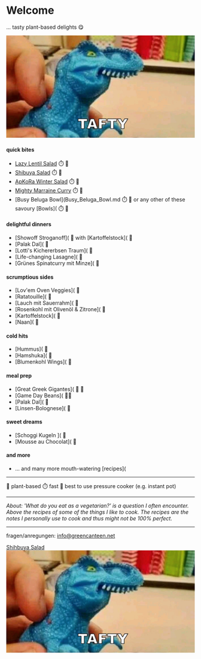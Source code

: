 # Welcome

... tasty plant-based delights 😋

![Tasty](Dino.jpg)

#### quick bites
- [Lazy Lentil Salad](Lazy_Lentil_Salad.md) ⏱️ 🌿 
- [Shibuya Salad](Shibuya_Salad.md) ⏱️ 🌿
- [ApKoRa Winter Salad](ApKoRa_Winter_Salad.md) ⏱️ 🌿
- [Mighty Marraine Curry](Mighty_Marraine_Curry.md) ⏱️ 🌿
- [Busy Beluga Bowl](Busy_Beluga_Bowl.md ⏱️ 🌿 or any other of these savoury [Bowls]( ⏱️ 🌿

#### delightful dinners
- [Showoff Stroganoff]( 🌿 with [Kartoffelstock]( 🌿
- [Palak Dal]( 🌿
- [Lotti's Kichererbsen Traum]( 🌿
- [Life-changing Lasagne]( 🌿
- [Grünes Spinatcurry mit Minze]( 🌿

#### scrumptious sides
- [Lov'em Oven Veggies](  🌿
- [Ratatouille](  🌿
- [Lauch mit Sauerrahm]( 🌿
- [Rosenkohl mit Olivenöl & Zitrone]( 🌿
- [Kartoffelstock]( 🌿
- [Naan]( 🌿

#### cold hits
- [Hummus]( 🌿
- [Hamshuka]( 🌿
- [Blumenkohl Wings]( 🌿

#### meal prep
- [Great Greek Gigantes]( 🍲 🌿
- [Game Day Beans]( 🍲🌿
- [Palak Dal]( 🌿
- [Linsen-Bolognese]( 🌿

#### sweet dreams
- [Schoggi Kugeln ]( 🌿
- [Mousse au Chocolat]( 🌿

#### and more
- ... and many more mouth-watering [recipes](

---
🌿 plant-based
⏱️ fast
🍲 best to use pressure cooker (e.g. instant pot)

---
*About: 'What do you eat as a vegetarian?' is a question I often encounter. Above the recipes of some of the things I like to cook. The recipes are the notes I personally use to cook and thus might not be 100% perfect.*

---


fragen/anregungen: info@greencanteen.net



[Shihbuya Salad](ShibuyaSalad.md)
![Dino | 250x250](Dino.jpg)
